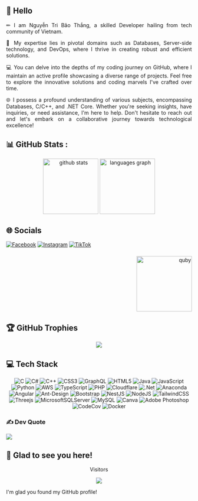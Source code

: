 ## 👋 Hello

<p align="justify">
✏ I am Nguyễn Tri Bão Thắng, a skilled Developer hailing from tech community of Vietnam.
</p>

<p align="justify">
🚀 My expertise lies in pivotal domains such as Databases, Server-side technology, and DevOps, where I thrive in creating robust and efficient solutions.
</p>

<p align="justify">
💻 You can delve into the depths of my coding journey on GitHub, where I maintain an active profile showcasing a diverse range of projects. Feel free to explore the innovative solutions and coding marvels I've crafted over time.
</p>

<p align="justify">
🌐 I possess a profound understanding of various subjects, encompassing Databases, C/C++, and .NET Core. Whether you're seeking insights, have inquiries, or need assistance, I'm here to help. Don't hesitate to reach out and let's embark on a collaborative journey towards technological excellence!
</p>

## 📊 GitHub Stats :
<div align="center">
  <img loading="lazy" src="https://github-readme-stats.vercel.app/api?username=NguyenTriBaoThang&theme=radical&hide_border=false&include_all_commits=false&count_private=false" height="150" alt="github stats"  />
  <img loading="lazy" src="https://github-readme-stats.vercel.app/api/top-langs/?username=NguyenTriBaoThang&theme=radical&hide_border=false&include_all_commits=false&count_private=false&layout=compact" height="150" alt="languages graph"  />
</div>

## 🌐 Socials

<div align="left">
  
[![Facebook](https://img.shields.io/badge/Facebook-%231877F2.svg?logo=Facebook&logoColor=white)](https://facebook.com/https://www.facebook.com/bao.thangn/) [![Instagram](https://img.shields.io/badge/Instagram-%23E4405F.svg?logo=Instagram&logoColor=white)](https://instagram.com/https://www.instagram.com/tieuhacsaito/) [![TikTok](https://img.shields.io/badge/TikTok-%23000000.svg?logo=TikTok&logoColor=white)](https://tiktok.com/@https://www.tiktok.com/@tieuhacsaito) 

</div>

###
<div align="right">
  <img loading="lazy" src="https://i.pinimg.com/originals/55/91/4f/55914f56b4bc756f581df93f313e2076.gif" height="150" alt="quby"  />
</div>

###

## 🏆 GitHub Trophies
<div align="center">
  
![](https://github-trophies.vercel.app/?username=NguyenTriBaoThang&theme=radical&no-frame=false&no-bg=false&margin-w=4)
</div>

## 💻 Tech Stack
<div align="center">
  
![C](https://img.shields.io/badge/c-%2300599C.svg?style=plastic&logo=c&logoColor=white) ![C#](https://img.shields.io/badge/c%23-%23239120.svg?style=plastic&logo=c-sharp&logoColor=white) ![C++](https://img.shields.io/badge/c++-%2300599C.svg?style=plastic&logo=c%2B%2B&logoColor=white) ![CSS3](https://img.shields.io/badge/css3-%231572B6.svg?style=plastic&logo=css3&logoColor=white) ![GraphQL](https://img.shields.io/badge/-GraphQL-E10098?style=plastic&logo=graphql&logoColor=white) ![HTML5](https://img.shields.io/badge/html5-%23E34F26.svg?style=plastic&logo=html5&logoColor=white) ![Java](https://img.shields.io/badge/java-%23ED8B00.svg?style=plastic&logo=java&logoColor=white) ![JavaScript](https://img.shields.io/badge/javascript-%23323330.svg?style=plastic&logo=javascript&logoColor=%23F7DF1E) ![Python](https://img.shields.io/badge/python-3670A0?style=plastic&logo=python&logoColor=ffdd54) ![AWS](https://img.shields.io/badge/AWS-%23FF9900.svg?style=plastic&logo=amazon-aws&logoColor=white) ![TypeScript](https://img.shields.io/badge/typescript-%23007ACC.svg?style=plastic&logo=typescript&logoColor=white) ![PHP](https://img.shields.io/badge/php-%23777BB4.svg?style=plastic&logo=php&logoColor=white) ![Cloudflare](https://img.shields.io/badge/Cloudflare-F38020?style=plastic&logo=Cloudflare&logoColor=white) ![.Net](https://img.shields.io/badge/.NET-5C2D91?style=plastic&logo=.net&logoColor=white) ![Anaconda](https://img.shields.io/badge/Anaconda-%2344A833.svg?style=plastic&logo=anaconda&logoColor=white) ![Angular](https://img.shields.io/badge/angular-%23DD0031.svg?style=plastic&logo=angular&logoColor=white) ![Ant-Design](https://img.shields.io/badge/-AntDesign-%230170FE?style=plastic&logo=ant-design&logoColor=white) ![Bootstrap](https://img.shields.io/badge/bootstrap-%23563D7C.svg?style=plastic&logo=bootstrap&logoColor=white) ![NestJS](https://img.shields.io/badge/nestjs-%23E0234E.svg?style=plastic&logo=nestjs&logoColor=white) ![NodeJS](https://img.shields.io/badge/node.js-6DA55F?style=plastic&logo=node.js&logoColor=white) ![TailwindCSS](https://img.shields.io/badge/tailwindcss-%2338B2AC.svg?style=plastic&logo=tailwind-css&logoColor=white) ![Threejs](https://img.shields.io/badge/threejs-black?style=plastic&logo=three.js&logoColor=white) ![MicrosoftSQLServer](https://img.shields.io/badge/Microsoft%20SQL%20Sever-CC2927?style=plastic&logo=microsoft%20sql%20server&logoColor=white) ![MySQL](https://img.shields.io/badge/mysql-%2300f.svg?style=plastic&logo=mysql&logoColor=white) ![Canva](https://img.shields.io/badge/Canva-%2300C4CC.svg?style=plastic&logo=Canva&logoColor=white) ![Adobe Photoshop](https://img.shields.io/badge/adobephotoshop-%2331A8FF.svg?style=plastic&logo=adobephotoshop&logoColor=white) ![CodeCov](https://img.shields.io/badge/codecov-%23ff0077.svg?style=plastic&logo=codecov&logoColor=white) ![Docker](https://img.shields.io/badge/docker-%230db7ed.svg?style=plastic&logo=docker&logoColor=white)

</div>

### ✍️ Dev Quote
![](https://quotes-github-readme.vercel.app/api?type=horizontal&theme=radical)

## 👋 Glad to see you here!
<p align="center">Visitors</p>
<div align="center">
  <img src="https://visitcount.itsvg.in/api?id=NguyenTriBaoThang&icon=0&color=0"  />
</div>

<p align="justify">
  I'm glad you found my GitHub profile!
</p>
